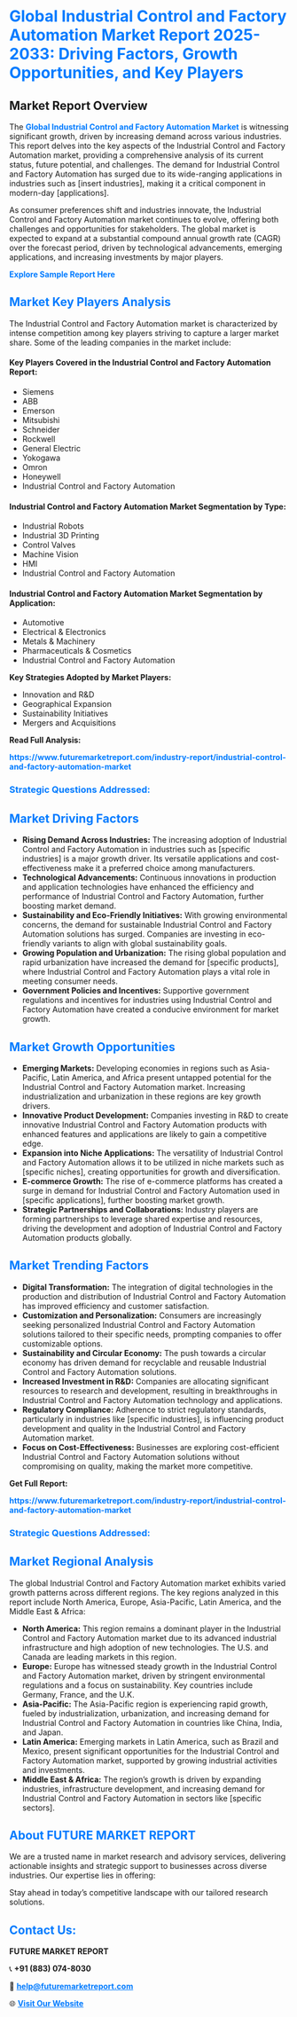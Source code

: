 <h1 style="color: #007BFF;">Global Industrial Control and Factory Automation Market Report 2025-2033: Driving Factors, Growth Opportunities, and Key Players</h1>

<section id="overview">
<h2>Market Report Overview</h2>
<p>The <a href="https://www.futuremarketreport.com/industry-report/industrial-control-and-factory-automation-market" style="color: #007BFF; text-decoration: none;"><strong>Global Industrial Control and Factory Automation Market</strong></a> is witnessing significant growth, driven by increasing demand across various industries. This report delves into the key aspects of the Industrial Control and Factory Automation market, providing a comprehensive analysis of its current status, future potential, and challenges. The demand for Industrial Control and Factory Automation has surged due to its wide-ranging applications in industries such as [insert industries], making it a critical component in modern-day [applications].</p>
<p>As consumer preferences shift and industries innovate, the Industrial Control and Factory Automation market continues to evolve, offering both challenges and opportunities for stakeholders. The global market is expected to expand at a substantial compound annual growth rate (CAGR) over the forecast period, driven by technological advancements, emerging applications, and increasing investments by major players.</p>
</section>

<section id="overview">
<p><a href="https://www.futuremarketreport.com/request-sample/reportId=100986" style="color: #007BFF; text-decoration: none;"><strong>Explore Sample Report Here</strong></a></p>
</section>

<section id="key-players">
<h2 style="color: #007BFF;">Market Key Players Analysis</h2>
<p>The Industrial Control and Factory Automation market is characterized by intense competition among key players striving to capture a larger market share. Some of the leading companies in the market include:</p>
<h4>Key Players Covered in the Industrial Control and Factory Automation Report:</h4>
<ul><li>Siemens</li><li>ABB</li><li>Emerson</li><li>Mitsubishi</li><li>Schneider</li><li>Rockwell</li><li>General Electric</li><li>Yokogawa</li><li>Omron</li><li>Honeywell</li><li>Industrial Control and Factory Automation</li></ul>
<h4>Industrial Control and Factory Automation Market Segmentation by Type:</h4>
<ul><li>Industrial Robots</li><li>Industrial 3D Printing</li><li>Control Valves</li><li>Machine Vision</li><li>HMI</li><li>Industrial Control and Factory Automation</li></ul>

<h4>Industrial Control and Factory Automation Market Segmentation by Application:</h4>
<ul><li>Automotive</li><li>Electrical &amp; Electronics</li><li>Metals &amp; Machinery</li><li>Pharmaceuticals &amp; Cosmetics</li><li>Industrial Control and Factory Automation</li></ul>
<p><strong>Key Strategies Adopted by Market Players:</strong></p>
<ul>
<li>Innovation and R&D</li>
<li>Geographical Expansion</li>
<li>Sustainability Initiatives</li>
<li>Mergers and Acquisitions</li>
</ul>
</section>

<section>
<p><strong>Read Full Analysis: </strong></p><a href="https://www.futuremarketreport.com/industry-report/industrial-control-and-factory-automation-market" style="color: #007BFF; text-decoration: none;"><strong>https://www.futuremarketreport.com/industry-report/industrial-control-and-factory-automation-market</strong></a>
<h3 style="color: #007BFF;">Strategic Questions Addressed:</h3>
</section>

<section id="driving-factors">
<h2 style="color: #007BFF;">Market Driving Factors</h2>
<ul>
<li><strong>Rising Demand Across Industries:</strong> The increasing adoption of Industrial Control and Factory Automation in industries such as [specific industries] is a major growth driver. Its versatile applications and cost-effectiveness make it a preferred choice among manufacturers.</li>
<li><strong>Technological Advancements:</strong> Continuous innovations in production and application technologies have enhanced the efficiency and performance of Industrial Control and Factory Automation, further boosting market demand.</li>
<li><strong>Sustainability and Eco-Friendly Initiatives:</strong> With growing environmental concerns, the demand for sustainable Industrial Control and Factory Automation solutions has surged. Companies are investing in eco-friendly variants to align with global sustainability goals.</li>
<li><strong>Growing Population and Urbanization:</strong> The rising global population and rapid urbanization have increased the demand for [specific products], where Industrial Control and Factory Automation plays a vital role in meeting consumer needs.</li>
<li><strong>Government Policies and Incentives:</strong> Supportive government regulations and incentives for industries using Industrial Control and Factory Automation have created a conducive environment for market growth.</li>
</ul>
</section>

<section id="growth-opportunities">
<h2 style="color: #007BFF;">Market Growth Opportunities</h2>
<ul>
<li><strong>Emerging Markets:</strong> Developing economies in regions such as Asia-Pacific, Latin America, and Africa present untapped potential for the Industrial Control and Factory Automation market. Increasing industrialization and urbanization in these regions are key growth drivers.</li>
<li><strong>Innovative Product Development:</strong> Companies investing in R&D to create innovative Industrial Control and Factory Automation products with enhanced features and applications are likely to gain a competitive edge.</li>
<li><strong>Expansion into Niche Applications:</strong> The versatility of Industrial Control and Factory Automation allows it to be utilized in niche markets such as [specific niches], creating opportunities for growth and diversification.</li>
<li><strong>E-commerce Growth:</strong> The rise of e-commerce platforms has created a surge in demand for Industrial Control and Factory Automation used in [specific applications], further boosting market growth.</li>
<li><strong>Strategic Partnerships and Collaborations:</strong> Industry players are forming partnerships to leverage shared expertise and resources, driving the development and adoption of Industrial Control and Factory Automation products globally.</li>
</ul>
</section>

<section id="trending-factors">
<h2 style="color: #007BFF;">Market Trending Factors</h2>
<ul>
<li><strong>Digital Transformation:</strong> The integration of digital technologies in the production and distribution of Industrial Control and Factory Automation has improved efficiency and customer satisfaction.</li>
<li><strong>Customization and Personalization:</strong> Consumers are increasingly seeking personalized Industrial Control and Factory Automation solutions tailored to their specific needs, prompting companies to offer customizable options.</li>
<li><strong>Sustainability and Circular Economy:</strong> The push towards a circular economy has driven demand for recyclable and reusable Industrial Control and Factory Automation solutions.</li>
<li><strong>Increased Investment in R&D:</strong> Companies are allocating significant resources to research and development, resulting in breakthroughs in Industrial Control and Factory Automation technology and applications.</li>
<li><strong>Regulatory Compliance:</strong> Adherence to strict regulatory standards, particularly in industries like [specific industries], is influencing product development and quality in the Industrial Control and Factory Automation market.</li>
<li><strong>Focus on Cost-Effectiveness:</strong> Businesses are exploring cost-efficient Industrial Control and Factory Automation solutions without compromising on quality, making the market more competitive.</li>
</ul>
</section>

<section>
<p><strong>Get Full Report: </strong></p><a href="https://www.futuremarketreport.com/industry-report/industrial-control-and-factory-automation-market" style="color: #007BFF; text-decoration: none;"><strong>https://www.futuremarketreport.com/industry-report/industrial-control-and-factory-automation-market</strong></a>
<h3 style="color: #007BFF;">Strategic Questions Addressed:</h3>
</section>


<section id="regional-analysis">
<h2 style="color: #007BFF;">Market Regional Analysis</h2>
<p>The global Industrial Control and Factory Automation market exhibits varied growth patterns across different regions. The key regions analyzed in this report include North America, Europe, Asia-Pacific, Latin America, and the Middle East & Africa:</p>
<ul>
<li><strong>North America:</strong> This region remains a dominant player in the Industrial Control and Factory Automation market due to its advanced industrial infrastructure and high adoption of new technologies. The U.S. and Canada are leading markets in this region.</li>
<li><strong>Europe:</strong> Europe has witnessed steady growth in the Industrial Control and Factory Automation market, driven by stringent environmental regulations and a focus on sustainability. Key countries include Germany, France, and the U.K.</li>
<li><strong>Asia-Pacific:</strong> The Asia-Pacific region is experiencing rapid growth, fueled by industrialization, urbanization, and increasing demand for Industrial Control and Factory Automation in countries like China, India, and Japan.</li>
<li><strong>Latin America:</strong> Emerging markets in Latin America, such as Brazil and Mexico, present significant opportunities for the Industrial Control and Factory Automation market, supported by growing industrial activities and investments.</li>
<li><strong>Middle East & Africa:</strong> The region’s growth is driven by expanding industries, infrastructure development, and increasing demand for Industrial Control and Factory Automation in sectors like [specific sectors].</li>
</ul>
</section>

<footer>
<h2 style="color: #007BFF;">About FUTURE MARKET REPORT</h2>
<p>We are a trusted name in market research and advisory services, delivering actionable insights and strategic support to businesses across diverse industries. Our expertise lies in offering:</p>

<p>Stay ahead in today’s competitive landscape with our tailored research solutions.</p>

<h2 style="color: #007BFF;">Contact Us:</h2>
<p><strong>FUTURE MARKET REPORT</strong></p>
<p>📞 <strong>+91 (883) 074-8030</strong></p>
<p>📧 <strong><a href="mailto:help@futuremarketreport.com" style="color: #007BFF;">help@futuremarketreport.com</a></strong></p>
<p>🌐 <strong><a href="https://www.futuremarketreport.com/" style="color: #007BFF;">Visit Our Website</a></strong></p>
</footer>